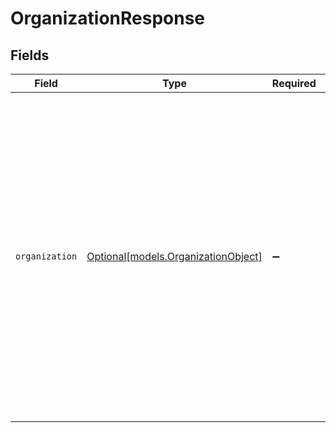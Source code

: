 # OrganizationResponse


## Fields

| Field                                                                                                                                                                                                                                                                                                                                                                                                                                                                                                                | Type                                                                                                                                                                                                                                                                                                                                                                                                                                                                                                                 | Required                                                                                                                                                                                                                                                                                                                                                                                                                                                                                                             | Description                                                                                                                                                                                                                                                                                                                                                                                                                                                                                                          | Example                                                                                                                                                                                                                                                                                                                                                                                                                                                                                                              |
| -------------------------------------------------------------------------------------------------------------------------------------------------------------------------------------------------------------------------------------------------------------------------------------------------------------------------------------------------------------------------------------------------------------------------------------------------------------------------------------------------------------------- | -------------------------------------------------------------------------------------------------------------------------------------------------------------------------------------------------------------------------------------------------------------------------------------------------------------------------------------------------------------------------------------------------------------------------------------------------------------------------------------------------------------------- | -------------------------------------------------------------------------------------------------------------------------------------------------------------------------------------------------------------------------------------------------------------------------------------------------------------------------------------------------------------------------------------------------------------------------------------------------------------------------------------------------------------------- | -------------------------------------------------------------------------------------------------------------------------------------------------------------------------------------------------------------------------------------------------------------------------------------------------------------------------------------------------------------------------------------------------------------------------------------------------------------------------------------------------------------------- | -------------------------------------------------------------------------------------------------------------------------------------------------------------------------------------------------------------------------------------------------------------------------------------------------------------------------------------------------------------------------------------------------------------------------------------------------------------------------------------------------------------------- |
| `organization`                                                                                                                                                                                                                                                                                                                                                                                                                                                                                                       | [Optional[models.OrganizationObject]](../models/organizationobject.md)                                                                                                                                                                                                                                                                                                                                                                                                                                               | :heavy_minus_sign:                                                                                                                                                                                                                                                                                                                                                                                                                                                                                                   | N/A                                                                                                                                                                                                                                                                                                                                                                                                                                                                                                                  | {<br/>"created_at": "2009-07-20T22:55:29Z",<br/>"details": "This is a kind of organization",<br/>"domain_names": [<br/>"example.com",<br/>"test.com"<br/>],<br/>"external_id": "ABC123",<br/>"group_id": null,<br/>"id": 35436,<br/>"name": "One Organization",<br/>"notes": "",<br/>"organization_fields": {<br/>"org_decimal": 5.2,<br/>"org_dropdown": "option_1"<br/>},<br/>"shared_comments": true,<br/>"shared_tickets": true,<br/>"tags": [<br/>"enterprise",<br/>"other_tag"<br/>],<br/>"updated_at": "2011-05-05T10:38:52Z",<br/>"url": "https://company.zendesk.com/api/v2/organizations/35436.json"<br/>} |